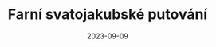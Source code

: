 ---
title: "Farní svatojakubské putování"
layout: gallery
type: gallery
date: 2023-09-09
imgseries: 2023
gallery: farni-svatojakubske-putovani-2023
titimg: /imgs/gallery/farni-svatojakubske-putovani-2023/title.JPG
---